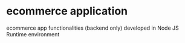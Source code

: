 # ecommerce application
ecommerce app functionalities (backend only) developed in Node JS Runtime environment

